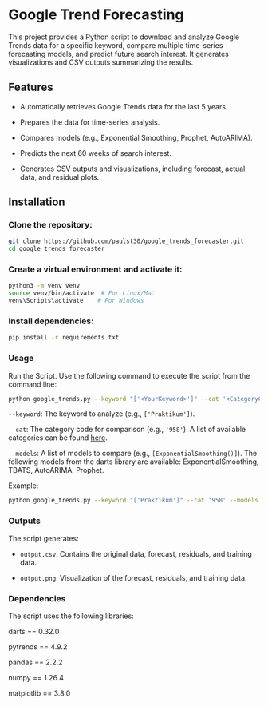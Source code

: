 # Google Trend Forecasting
This project provides a Python script to download and analyze Google Trends data for a specific keyword, compare multiple time-series forecasting models, and predict future search interest. It generates visualizations and CSV outputs summarizing the results.

## Features

- Automatically retrieves Google Trends data for the last 5 years.

- Prepares the data for time-series analysis.

- Compares models (e.g., Exponential Smoothing, Prophet, AutoARIMA).

- Predicts the next 60 weeks of search interest.

- Generates CSV outputs and visualizations, including forecast, actual data, and residual plots.

## Installation

### Clone the repository:

```bash
git clone https://github.com/paulst30/google_trends_forecaster.git
cd google_trends_forecaster
```

### Create a virtual environment and activate it:

```bash
python3 -m venv venv
source venv/bin/activate  # For Linux/Mac
venv\Scripts\activate    # For Windows
```

### Install dependencies:

```bash
pip install -r requirements.txt
```

### Usage

Run the Script. Use the following command to execute the script from the command line:
```bash
python google_trends.py --keyword "['<YourKeyword>']" --cat '<CategoryCode>' --models "[<YourModels>]"
```

`--keyword`: The keyword to analyze (e.g., `['Praktikum']`).

`--cat`: The category code for comparison (e.g., `'958'`). A list of available categories can be found [here](https://github.com/pat310/google-trends-api/wiki/Google-Trends-Categories).

`--models`: A list of models to compare (e.g., `[ExponentialSmoothing()]`). The following models from the darts library are available: ExponentialSmoothing, TBATS, AutoARIMA, Prophet.

Example:

```bash
python google_trends.py --keyword "['Praktikum']" --cat '958' --models "[ExponentialSmoothing(), TBATS()]"
```

### Outputs

The script generates:

- `output.csv`: Contains the original data, forecast, residuals, and training data.

- `output.png`: Visualization of the forecast, residuals, and training data.

### Dependencies

The script uses the following libraries:

darts == 0.32.0

pytrends == 4.9.2

pandas == 2.2.2

numpy == 1.26.4

matplotlib == 3.8.0
